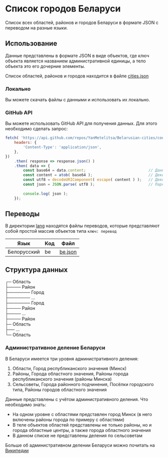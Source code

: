 # Список городов Беларуси

Список всех областей, районов и городов Беларуси в формате JSON с переводом на разные языки.

## Использование

Данные представлены в формате JSON в виде объектов, где ключ объекта является названием административной единицы, а тело объекта это его дочерние элементы.

Список областей, районов и городов находится в файле [cities.json](cities.json)

### Локально

Вы можете скачать файлы с данными и использовать их локально.

### GitHub API

Вы можете использовать GitHub API для получения данных. Для этого необходимо сделать запрос:

```javascript
fetch( 'https://api.github.com/repos/YanMetelitsa/Belarusian-cities/contents/cities.json', {
    headers: {
        'Content-Type': 'application/json',
    },
})
    .then( response => response.json() )
    .then( data => {
        const base64 = data.content;                            // Данные находятся в объекте content
        const content = atob( base64 );                         // Декодируем base64
        const utf8 = decodeURIComponent( escape( content ) );   // Декодирование в UTF-8
        const json = JSON.parse( utf8 );                        // Парсинг данных в JSON формат
        
        console.log( json );
    });
```

## Переводы

В директории [lang](lang) находятся файлы переводов, которые представляют собой простой массив объектов типа `ключ: перевод`

| Язык | Код | Файл |
| --- | --- | --- |
| Белорусский | be | [be.json](lang/be.json) |

## Структура данных

┌─ Область  
├──── Район  
├─────── Город  
├─────── ...  
├─────── Город  
├──── Район  
├──── ...  
├──── Район  
├─ Область  
├── ...  
└─ Область  

### Административное деление Беларуси

В Беларуси имеется три уровня административного деления:

1. Области, Город республиканского значения (Минск)
2. Районы, Города областного значения, Районы города республиканского значения (районы Минска)
3. Сельсоветы, Города районного подчинения, Посёлки городского типа, Районы городов областного значения

Данные представлены с учётом административного деления. Что необходимо знать:

- На одном уровне с областями представлен город Минск (в него включены районы города по примеру с областями)
- В теле объектов областей представлены не только районы, но и города областные центры, а также города областного значения
- В данном списке не представлены деления по сельсоветам

Больше об административном делении Беларуси можно почитать на [Википедии](https://ru.wikipedia.org/wiki/%D0%90%D0%B4%D0%BC%D0%B8%D0%BD%D0%B8%D1%81%D1%82%D1%80%D0%B0%D1%82%D0%B8%D0%B2%D0%BD%D0%BE%D0%B5_%D0%B4%D0%B5%D0%BB%D0%B5%D0%BD%D0%B8%D0%B5_%D0%91%D0%B5%D0%BB%D0%BE%D1%80%D1%83%D1%81%D1%81%D0%B8%D0%B8)

